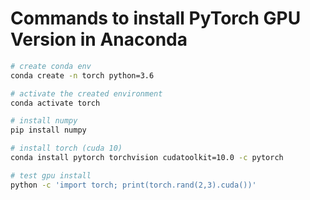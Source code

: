 # Commands to install PyTorch GPU Version in Anaconda  

```bash
# create conda env
conda create -n torch python=3.6

# activate the created environment
conda activate torch

# install numpy
pip install numpy

# install torch (cuda 10)
conda install pytorch torchvision cudatoolkit=10.0 -c pytorch

# test gpu install
python -c 'import torch; print(torch.rand(2,3).cuda())'
```
